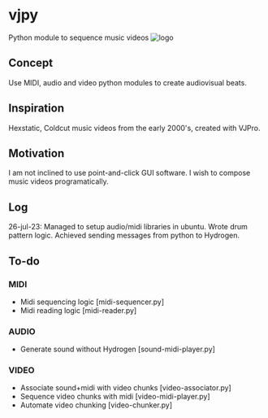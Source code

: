 # vjpy
Python module to sequence music videos
![logo](https://imgur.com/pZQ6yjW)

## Concept

Use MIDI, audio and video python modules to create audiovisual beats. 

## Inspiration

Hexstatic, Coldcut music videos from the early 2000's, created with VJPro. 

## Motivation

I am not inclined to use point-and-click GUI software. I wish to compose music videos programatically.

## Log

26-jul-23:
	Managed to setup audio/midi libraries in ubuntu. 
	Wrote drum pattern logic.
	Achieved sending messages from python to Hydrogen.


## To-do

### MIDI
- Midi sequencing logic		 				[midi-sequencer.py]
- Midi reading logic						[midi-reader.py]

### AUDIO
- Generate sound without Hydrogen			[sound-midi-player.py]

### VIDEO
- Associate sound+midi with video chunks	[video-associator.py]
- Sequence video chunks with midi 			[video-midi-player.py]
- Automate video chunking 					[video-chunker.py]

